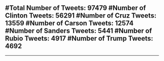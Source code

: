 #Total Number of Tweets: 97479 
#Number of Clinton Tweets: 56291
#Number of Cruz Tweets: 13559
#Number of Carson Tweets: 12574
#Number of Sanders Tweets: 5441
#Number of Rubio Tweets: 4917
#Number of Trump Tweets: 4692
---
---
